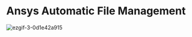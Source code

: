 # Ansys Automatic File Management

![ezgif-3-0d1e42a915](https://github.com/KrmKaplann/AnsysAutomaticFileManagement/assets/172985380/da9b0e8f-2529-42c6-9274-54db0d8b205d)
